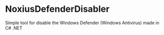 # NoxiusDefenderDisabler
Simple tool for disable the Windows Defender (Windows Antivirus) made in C# .NET
